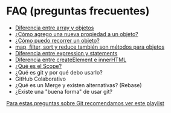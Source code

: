 # FAQ (preguntas frecuentes)

- [Diferencia entre array y objetos](https://youtube.com/mJJloQY7A8Y)
- [¿Cómo agrego una nueva propiedad a un objeto?](https://youtube.com/mJJloQY7A8Y?t=236)
- [¿Cómo puedo recorrer un objeto?](https://youtube.com/01RHn23Bn_0)
- [map, filter, sort y reduce también son métodos para objetos](https://youtu.be/bUl1R2lQvKo)
- [Diferencia entre expression y statements](https://youtu.be/wlukoWco2zk)
- [Diferencia entre createElement e innerHTML](https://www.javascripttutorial.net/javascript-dom/javascript-innerhtml-vs-createelement/)
- [¿Qué es el Scope?](https://youtu.be/s-7C09ymzK8)
- ¿Qué es git y por qué debo usarlo?
- GitHub Colaborativo
- ¿Qué es un Merge y existen alternativas? (Rebase)
- ¿Existe una "buena forma" de usar git?

[Para estas preguntas sobre Git recomendamos ver este playlist](https://www.youtube.com/watch?v=F1EoBbvhaqU&list=PLiAEe0-R7u8k9o3PbT3_QdyoBW_RX8rnV)

